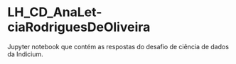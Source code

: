# LH_CD_AnaLet-ciaRodriguesDeOliveira
Jupyter notebook que contém as respostas do desafio de ciência de dados da Indicium.
